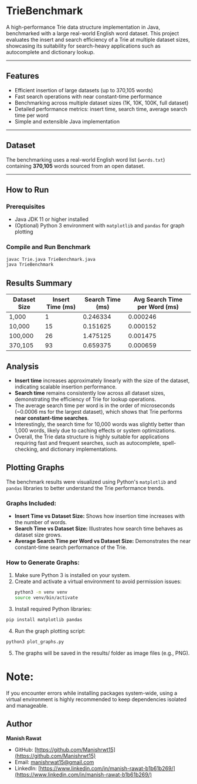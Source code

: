 # TrieBenchmark

A high-performance Trie data structure implementation in Java, benchmarked with a large real-world English word dataset. This project evaluates the insert and search efficiency of a Trie at multiple dataset sizes, showcasing its suitability for search-heavy applications such as autocomplete and dictionary lookup.

---

## Features

- Efficient insertion of large datasets (up to 370,105 words)
- Fast search operations with near constant-time performance
- Benchmarking across multiple dataset sizes (1K, 10K, 100K, full dataset)
- Detailed performance metrics: insert time, search time, average search time per word
- Simple and extensible Java implementation

---

## Dataset

The benchmarking uses a real-world English word list (`words.txt`) containing **370,105** words sourced from an open dataset.

---

## How to Run

### Prerequisites

- Java JDK 11 or higher installed
- (Optional) Python 3 environment with `matplotlib` and `pandas` for graph plotting

### Compile and Run Benchmark

```bash
javac Trie.java TrieBenchmark.java
java TrieBenchmark
```

## Results Summary

| Dataset Size | Insert Time (ms) | Search Time (ms) | Avg Search Time per Word (ms) |
|--------------|------------------|------------------|-------------------------------|
| 1,000        | 1                | 0.246334         | 0.000246                      |
| 10,000       | 15               | 0.151625         | 0.000152                      |
| 100,000      | 26               | 1.475125         | 0.001475                      |
| 370,105      | 93               | 0.659375         | 0.000659                      |

## Analysis

- **Insert time** increases approximately linearly with the size of the dataset, indicating scalable insertion performance.
- **Search time** remains consistently low across all dataset sizes, demonstrating the efficiency of Trie for lookup operations.
- The average search time per word is in the order of microseconds (~0.0006 ms for the largest dataset), which shows that Trie performs **near constant-time searches**.
- Interestingly, the search time for 10,000 words was slightly better than 1,000 words, likely due to caching effects or system optimizations.
- Overall, the Trie data structure is highly suitable for applications requiring fast and frequent searches, such as autocomplete, spell-checking, and dictionary implementations.

## Plotting Graphs

The benchmark results were visualized using Python's `matplotlib` and `pandas` libraries to better understand the Trie performance trends.

### Graphs Included:
- **Insert Time vs Dataset Size:** Shows how insertion time increases with the number of words.
- **Search Time vs Dataset Size:** Illustrates how search time behaves as dataset size grows.
- **Average Search Time per Word vs Dataset Size:** Demonstrates the near constant-time search performance of the Trie.

### How to Generate Graphs:
1. Make sure Python 3 is installed on your system.
2. Create and activate a virtual environment to avoid permission issues:
   ```bash
   python3 -m venv venv
   source venv/bin/activate
   ```
3. Install required Python libraries:
  ```bash
  pip install matplotlib pandas
  ```
4. Run the graph plotting script:
  ```bash
  python3 plot_graphs.py
  ```
5. The graphs will be saved in the results/ folder as image files (e.g., PNG).

# Note:
If you encounter errors while installing packages system-wide, using a virtual environment is highly recommended to keep dependencies isolated and manageable.

## Author

**Manish Rawat**

- GitHub: [https://github.com/Manishrwt15](https://github.com/Manishrwt15)
- Email: manishrwat15@gmail.com
- LinkedIn: [https://www.linkedin.com/in/manish-rawat-b1b61b269/](https://www.linkedin.com/in/manish-rawat-b1b61b269/)

